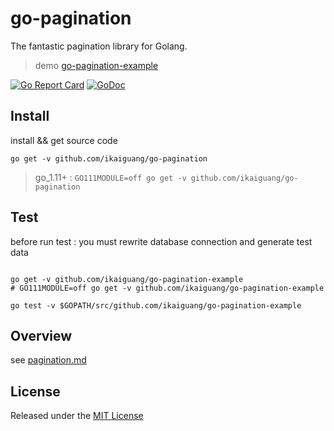 # go-pagination

The fantastic pagination library for Golang.

> demo [go-pagination-example](https://github.com/ikaiguang/go-pagination-example) 

[![Go Report Card](https://goreportcard.com/badge/github.com/ikaiguang/go-pagination)](https://goreportcard.com/report/github.com/ikaiguang/go-pagination)
[![GoDoc](https://godoc.org/github.com/ikaiguang/go-pagination?status.svg)](https://godoc.org/github.com/ikaiguang/go-pagination)

## Install

install && get source code

`go get -v github.com/ikaiguang/go-pagination`

> go_1.11+ : `GO111MODULE=off go get -v github.com/ikaiguang/go-pagination`

## Test

before run test : you must rewrite database connection and generate test data

```

go get -v github.com/ikaiguang/go-pagination-example
# GO111MODULE=off go get -v github.com/ikaiguang/go-pagination-example

go test -v $GOPATH/src/github.com/ikaiguang/go-pagination-example

```

## Overview

see [pagination.md](pagination.md)

## License

Released under the [MIT License](License)